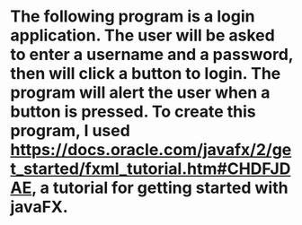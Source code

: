 # The following program is a login application. The user will be asked to enter a username and a password, then will click a button to login. The program will alert the user when a button is pressed. To create this program, I used https://docs.oracle.com/javafx/2/get_started/fxml_tutorial.htm#CHDFJDAE, a tutorial for getting started with javaFX.

